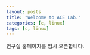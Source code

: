 ```yaml
---
layout: posts
title: "Welcome to ACE Lab."
categories: [c, linux]
tags: [c, linux]
---
```

연구실 홈페이지를 임시 오픈합니다.


